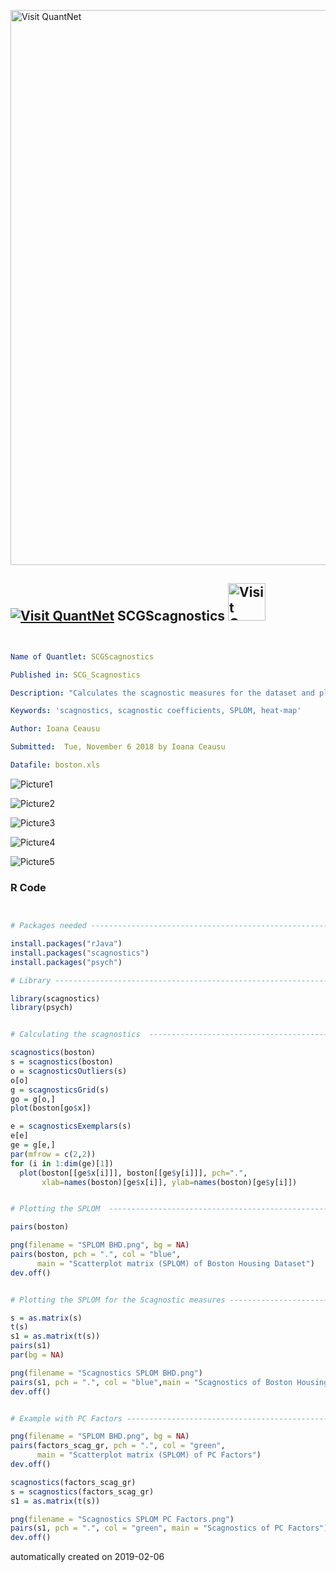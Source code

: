 [<img src="https://github.com/QuantLet/Styleguide-and-FAQ/blob/master/pictures/banner.png" width="888" alt="Visit QuantNet">](http://quantlet.de/)

## [<img src="https://github.com/QuantLet/Styleguide-and-FAQ/blob/master/pictures/qloqo.png" alt="Visit QuantNet">](http://quantlet.de/) **SCGScagnostics** [<img src="https://github.com/QuantLet/Styleguide-and-FAQ/blob/master/pictures/QN2.png" width="60" alt="Visit QuantNet 2.0">](http://quantlet.de/)

```yaml


Name of Quantlet: SCGScagnostics

Published in: SCG_Scagnostics

Description: "Calculates the scagnostic measures for the dataset and plots the SPLOM, the scagnostics SPLOM and the heat-map of the scagnostic measures"

Keywords: 'scagnostics, scagnostic coefficients, SPLOM, heat-map'

Author: Ioana Ceausu

Submitted:  Tue, November 6 2018 by Ioana Ceausu

Datafile: boston.xls

```

![Picture1](Heatmap%20BHD.png)

![Picture2](Heatmap%20PC%20Factors.png)

![Picture3](SPLOM%20BHD.png)

![Picture4](Scagnostics%20SPLOM%20BHD.png)

![Picture5](Scagnostics%20SPLOM%20PC%20Factors.png)

### R Code
```r


# Packages needed ---------------------------------------------------------

install.packages("rJava")
install.packages("scagnostics")
install.packages("psych")

# Library -----------------------------------------------------------------

library(scagnostics)
library(psych)


# Calculating the scagnostics  --------------------------------------------

scagnostics(boston)
s = scagnostics(boston)
o = scagnosticsOutliers(s)
o[o]
g = scagnosticsGrid(s)
go = g[o,]
plot(boston[go$x])

e = scagnosticsExemplars(s)
e[e]
ge = g[e,]
par(mfrow = c(2,2))
for (i in 1:dim(ge)[1])
  plot(boston[[ge$x[i]]], boston[[ge$y[i]]], pch=".",
       xlab=names(boston)[ge$x[i]], ylab=names(boston)[ge$y[i]])


# Plotting the SPLOM  -----------------------------------------------------

pairs(boston)

png(filename = "SPLOM BHD.png", bg = NA)
pairs(boston, pch = ".", col = "blue",
      main = "Scatterplot matrix (SPLOM) of Boston Housing Dataset")
dev.off()


# Plotting the SPLOM for the Scagnostic measures --------------------------

s = as.matrix(s)
t(s)
s1 = as.matrix(t(s))
pairs(s1)
par(bg = NA)

png(filename = "Scagnostics SPLOM BHD.png")
pairs(s1, pch = ".", col = "blue",main = "Scagnostics of Boston Housing Dataset")
dev.off()


# Example with PC Factors ------------------------------------------------

png(filename = "SPLOM BHD.png", bg = NA)
pairs(factors_scag_gr, pch = ".", col = "green",
      main = "Scatterplot matrix (SPLOM) of PC Factors")
dev.off()

scagnostics(factors_scag_gr)
s = scagnostics(factors_scag_gr)
s1 = as.matrix(t(s))

png(filename = "Scagnostics SPLOM PC Factors.png")
pairs(s1, pch = ".", col = "green", main = "Scagnostics of PC Factors")
dev.off()

```

automatically created on 2019-02-06